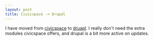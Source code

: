 ```yaml
--- 
layout: post
title: Civicspace -> Drupal
---
```

I have moved from [civicspace](http://civicspace.org) to [druapl](http://drupal.org). I really don't need the extra modules civicspace offers, and drupal is a bit more active on updates.
